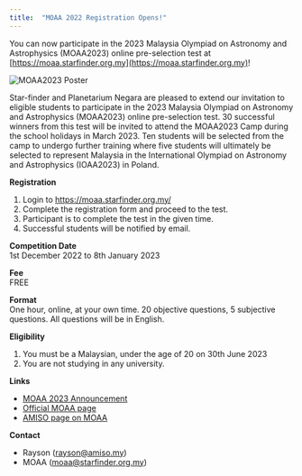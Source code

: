 ```yaml
---
title:  "MOAA 2022 Registration Opens!"
---
```


You can now participate in the 2023 Malaysia Olympiad on Astronomy and Astrophysics (MOAA2023) online pre-selection test at [https://moaa.starfinder.org.my](https://moaa.starfinder.org.my)!

![MOAA2023 Poster](/amiso-my.github.io/docs/assets/images/posts/2022-11-22-MOAA-2022-registration/moaa-poster.jpeg)

Star-finder and Planetarium Negara are pleased to extend our invitation to eligible students to participate in the 2023 Malaysia Olympiad on Astronomy and Astrophysics (MOAA2023) online pre-selection test. 30 successful winners from this test will be invited to attend the MOAA2023 Camp during the school holidays in March 2023. Ten students will be selected from the camp to undergo further training where five students will ultimately be selected to represent Malaysia in the International Olympiad on Astronomy and Astrophysics (IOAA2023) in Poland.

**Registration**  
1. Login to https://moaa.starfinder.org.my/
2. Complete the registration form and proceed to the test.
3. Participant is to complete the test in the given time.
4. Successful students will be notified by email.

**Competition Date**  
1st December 2022 to 8th January 2023

**Fee**  
FREE

**Format**  
One hour, online, at your own time. 20 objective questions, 5 subjective questions. All questions will be in English.

**Eligibility**
1. You must be a Malaysian, under the age of 20 on 30th June 2023
2. You are not studying in any university. 

**Links**
- [MOAA 2023 Announcement](https://www.facebook.com/mystarfinder/posts/pfbid0eMEWprfMHaPSHXZoaDrRwdoPTz3g9Ai9QPRkt2nuVhfh2HqbrBxHxcSn2o8T4iQ9l)
- [Official MOAA page](https://moaa.starfinder.org.my/)
- [AMISO page on MOAA](https://amiso.my/ioaa/)

**Contact**
- Rayson (rayson@amiso.my)
- MOAA (moaa@starfinder.org.my)